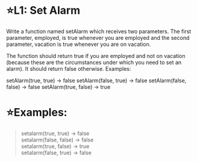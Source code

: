 # :star:L1: Set Alarm

Write a function named setAlarm which receives two parameters. The first parameter, employed, is true whenever you are employed and the second parameter, vacation is true whenever you are on vacation.

The function should return true if you are employed and not on vacation (because these are the circumstances under which you need to set an alarm). It should return false otherwise. Examples:

setAlarm(true, true) -> false setAlarm(false, true) -> false setAlarm(false, false) -> false setAlarm(true, false) -> true

# :star:Examples:


> setalarm(true, true) -> false <br>
> setalarm(false, false) -> false <br>
> setalarm(true, false) -> true <br>
> setalarm(false, true) -> false



